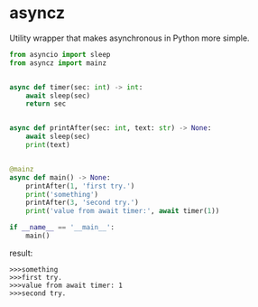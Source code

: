 # asyncz
Utility wrapper that makes asynchronous in Python more simple.

```python
from asyncio import sleep
from asyncz import mainz


async def timer(sec: int) -> int:
    await sleep(sec)
    return sec


async def printAfter(sec: int, text: str) -> None:
    await sleep(sec)
    print(text)


@mainz
async def main() -> None:
    printAfter(1, 'first try.')
    print('something')
    printAfter(3, 'second try.')
    print('value from await timer:', await timer(1))

if __name__ == '__main__':
    main()

```

result:

```
>>>something
>>>first try.
>>>value from await timer: 1
>>>second try.

```